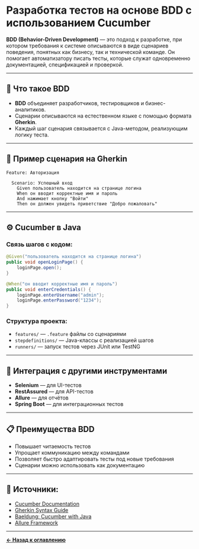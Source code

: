 
# Разработка тестов на основе BDD с использованием Cucumber

**BDD (Behavior-Driven Development)** — это подход к разработке, при котором требования к системе описываются в виде сценариев поведения, понятных как бизнесу, так и технической команде. Он помогает автоматизатору писать тесты, которые служат одновременно документацией, спецификацией и проверкой.

---

## 📘 Что такое BDD

- **BDD** объединяет разработчиков, тестировщиков и бизнес-аналитиков.
- Сценарии описываются на естественном языке с помощью формата **Gherkin**.
- Каждый шаг сценария связывается с Java-методом, реализующим логику теста.

---

## 🧾 Пример сценария на Gherkin

```gherkin
Feature: Авторизация

  Scenario: Успешный вход
    Given пользователь находится на странице логина
    When он вводит корректные имя и пароль
    And нажимает кнопку "Войти"
    Then он должен увидеть приветствие "Добро пожаловать"
```

---

## ⚙️ Cucumber в Java

### Связь шагов с кодом:
```java
@Given("пользователь находится на странице логина")
public void openLoginPage() {
    loginPage.open();
}

@When("он вводит корректные имя и пароль")
public void enterCredentials() {
    loginPage.enterUsername("admin");
    loginPage.enterPassword("1234");
}
```

### Структура проекта:
- `features/` — `.feature` файлы со сценариями
- `stepdefinitions/` — Java-классы с реализацией шагов
- `runners/` — запуск тестов через JUnit или TestNG

---

## 🧰 Интеграция с другими инструментами

- **Selenium** — для UI-тестов
- **RestAssured** — для API-тестов
- **Allure** — для отчётов
- **Spring Boot** — для интеграционных тестов

---

## 📋 Преимущества BDD

- Повышает читаемость тестов
- Упрощает коммуникацию между командами
- Позволяет быстро адаптировать тесты под новые требования
- Сценарии можно использовать как документацию

---

## 🔗 Источники:

- [Cucumber Documentation](https://cucumber.io/docs/)
- [Gherkin Syntax Guide](https://cucumber.io/docs/gherkin/)
- [Baeldung: Cucumber with Java](https://www.baeldung.com/cucumber-gherkin-java)
- [Allure Framework](https://docs.qameta.io/allure/)

---
[**← Назад к оглавлению**](README.md)
